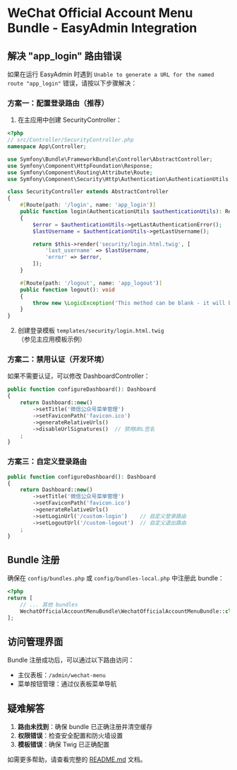 # WeChat Official Account Menu Bundle - EasyAdmin Integration

## 解决 "app_login" 路由错误

如果在运行 EasyAdmin 时遇到 `Unable to generate a URL for the named route "app_login"` 错误，请按以下步骤解决：

### 方案一：配置登录路由（推荐）

1. 在主应用中创建 SecurityController：

```php
<?php
// src/Controller/SecurityController.php
namespace App\Controller;

use Symfony\Bundle\FrameworkBundle\Controller\AbstractController;
use Symfony\Component\HttpFoundation\Response;
use Symfony\Component\Routing\Attribute\Route;
use Symfony\Component\Security\Http\Authentication\AuthenticationUtils;

class SecurityController extends AbstractController
{
    #[Route(path: '/login', name: 'app_login')]
    public function login(AuthenticationUtils $authenticationUtils): Response
    {
        $error = $authenticationUtils->getLastAuthenticationError();
        $lastUsername = $authenticationUtils->getLastUsername();

        return $this->render('security/login.html.twig', [
            'last_username' => $lastUsername,
            'error' => $error,
        ]);
    }

    #[Route(path: '/logout', name: 'app_logout')]
    public function logout(): void
    {
        throw new \LogicException('This method can be blank - it will be intercepted by the logout key on your firewall.');
    }
}
```

2. 创建登录模板 `templates/security/login.html.twig`（参见主应用模板示例）

### 方案二：禁用认证（开发环境）

如果不需要认证，可以修改 DashboardController：

```php
public function configureDashboard(): Dashboard
{
    return Dashboard::new()
        ->setTitle('微信公众号菜单管理')
        ->setFaviconPath('favicon.ico')
        ->generateRelativeUrls()
        ->disableUrlSignatures()  // 禁用URL签名
    ;
}
```

### 方案三：自定义登录路由

```php
public function configureDashboard(): Dashboard
{
    return Dashboard::new()
        ->setTitle('微信公众号菜单管理')
        ->setFaviconPath('favicon.ico')
        ->generateRelativeUrls()
        ->setLoginUrl('/custom-login')    // 自定义登录路由
        ->setLogoutUrl('/custom-logout')  // 自定义退出路由
    ;
}
```

## Bundle 注册

确保在 `config/bundles.php` 或 `config/bundles-local.php` 中注册此 bundle：

```php
<?php
return [
    // ... 其他 bundles
    WechatOfficialAccountMenuBundle\WechatOfficialAccountMenuBundle::class => ['all' => true],
];
```

## 访问管理界面

Bundle 注册成功后，可以通过以下路由访问：

- 主仪表板：`/admin/wechat-menu`
- 菜单按钮管理：通过仪表板菜单导航

## 疑难解答

1. **路由未找到**：确保 bundle 已正确注册并清空缓存
2. **权限错误**：检查安全配置和防火墙设置
3. **模板错误**：确保 Twig 已正确配置

如需更多帮助，请查看完整的 [README.md](README.md) 文档。
